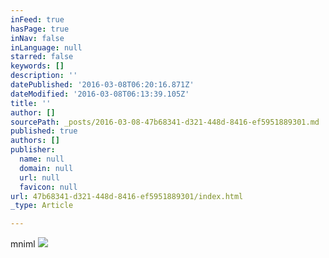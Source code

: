 ```yaml
---
inFeed: true
hasPage: true
inNav: false
inLanguage: null
starred: false
keywords: []
description: ''
datePublished: '2016-03-08T06:20:16.871Z'
dateModified: '2016-03-08T06:13:39.105Z'
title: ''
author: []
sourcePath: _posts/2016-03-08-47b68341-d321-448d-8416-ef5951889301.md
published: true
authors: []
publisher:
  name: null
  domain: null
  url: null
  favicon: null
url: 47b68341-d321-448d-8416-ef5951889301/index.html
_type: Article

---
```

mniml
![](https://the-grid-user-content.s3-us-west-2.amazonaws.com/9524974b-38b9-42d1-ad3f-c9ea46585bf0.png)
